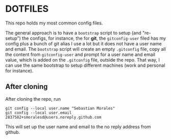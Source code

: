 # DOTFILES

This repo holds my most common config files.

The general approach is to have a `bootstrap` script to setup (and "re-setup") the configs, for instance, the for **git**, the `gitconfig-user` filed has my config plus a bunch of git alias I use a lot but it does not have a user name and email. The `bootstrap` script will create an empty `.gitconfig` file, copy all the content from `gitconfig-user` and prompt for a user name and email value, which is added on the `.gitconfig` file, outside the repo. That way, I can use the same bootstrap to setup different machines (work and personal for instance).

## After cloning

After cloning the repo, run

```
git config --local user.name "Sebastian Morales"
git config --local user.email 2837582+smoralesd@users.noreply.github.com
```

This will set up the user name and email to the no reply address from github.